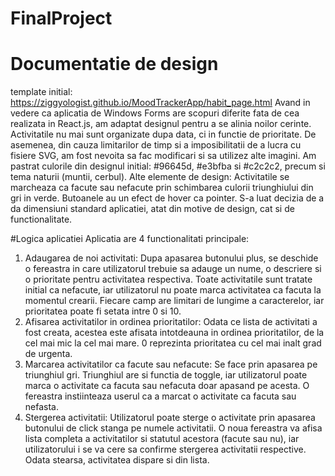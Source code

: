 # FinalProject
# Documentatie de design
template initial: https://ziggyologist.github.io/MoodTrackerApp/habit_page.html
Avand in vedere ca aplicatia de Windows Forms are scopuri diferite fata de cea realizata in React.js, am adaptat designul pentru a se alinia noilor cerinte. Activitatile nu mai sunt organizate dupa data, ci in functie de prioritate. De asemenea, din cauza limitarilor de timp si a imposibilitatii de a lucra cu fisiere SVG, am fost nevoita sa fac modificari si sa utilizez alte imagini. Am pastrat culorile din designul initial: #96645d, #e3bfba si #c2c2c2, precum si tema naturii (muntii, cerbul).
Alte elemente de design: Activitatile se marcheaza ca facute sau nefacute prin schimbarea culorii triunghiului din gri in verde. Butoanele au un efect de hover ca pointer. S-a luat decizia de a da dimensiuni standard aplicatiei, atat din motive de design, cat si de functionalitate.

#Logica aplicatiei
Aplicatia are 4 functionalitati principale:
1. Adaugarea de noi activitati: Dupa apasarea butonului plus, se deschide o fereastra in care utilizatorul trebuie sa adauge un nume, o descriere si o prioritate pentru activitatea respectiva. Toate activitatile sunt tratate initial ca nefacute, iar utilizatorul nu poate marca activitatea ca facuta la momentul crearii. Fiecare camp are limitari de lungime a caracterelor, iar prioritatea poate fi setata intre 0 si 10.
2. Afisarea activitatilor in ordinea prioritatilor: Odata ce lista de activitati a fost creata, acestea este afisata intotdeauna in ordinea prioritatilor, de la cel mai mic la cel mai mare. 0 reprezinta prioritatea cu cel mai inalt grad de urgenta.
3. Marcarea activitatilor ca facute sau nefacute: Se face prin apasarea pe triunghiul gri. Triunghiul are si functia de toggle, iar utilizatorul poate marca o activitate ca facuta sau nefacuta doar apasand pe acesta. O fereastra instiinteaza userul ca a marcat o activitate ca facuta sau nefasta.
4. Stergerea activitatii: Utilizatorul poate sterge o activitate prin apasarea butonului de click stanga pe numele activitatii. O noua fereastra va afisa lista completa a activitatilor si statutul acestora (facute sau nu), iar utilizatorului i se va cere sa confirme stergerea activitatii respective. Odata stearsa, activitatea dispare si din lista.
